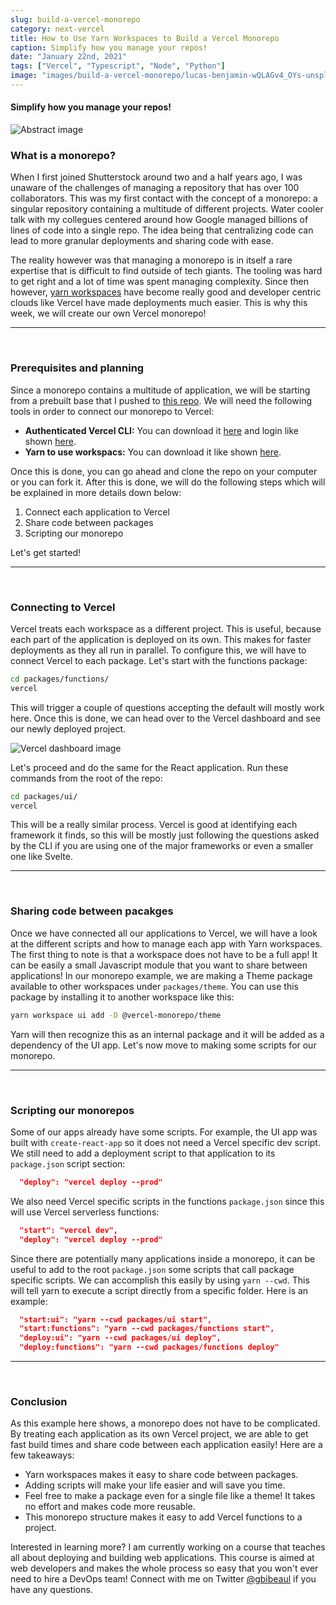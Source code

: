 ```yaml
---
slug: build-a-vercel-monorepo
category: next-vercel
title: How to Use Yarn Workspaces to Build a Vercel Monorepo
caption: Simplify how you manage your repos!
date: "January 22nd, 2021"
tags: ["Vercel", "Typescript", "Node", "Python"]
image: "images/build-a-vercel-monorepo/lucas-benjamin-wQLAGv4_OYs-unsplash.jpg"
---
```


#### **Simplify how you manage your repos!**

![Abstract image](images/build-a-vercel-monorepo/lucas-benjamin-wQLAGv4_OYs-unsplash.jpg)

### **What is a monorepo?**

When I first joined Shutterstock around two and a half years ago, I was unaware of the challenges of managing a repository that has over 100 collaborators. This was my first contact with the concept of a monorepo: a singular repository containing a multitude of different projects. Water cooler talk with my collegues centered around how Google managed billions of lines of code into a single repo. The idea being that centralizing code can lead to more granular deployments and sharing code with ease.

The reality however was that managing a monorepo is in itself a rare expertise that is difficult to find outside of tech giants. The tooling was hard to get right and a lot of time was spent managing complexity. Since then however, [yarn workspaces](https://classic.yarnpkg.com/en/docs/workspaces/) have become really good and developer centric clouds like Vercel have made deployments much easier. This is why this week, we will create our own Vercel monorepo!



<hr />
<br />

### **Prerequisites and planning**



Since a monorepo contains a multitude of application, we will be starting from a prebuilt base that I pushed to [this repo](https://github.com/gbibeaul/vercel-monorepo). We will need the following tools in order to connect our monorepo to Vercel:

- **Authenticated Vercel CLI:** You can download it [here](https://vercel.com/download) and login like shown [here](https://vercel.com/docs/cli#commands/login).
- **Yarn to use workspacs:** You can download it like shown [here](https://yarnpkg.com/getting-started/install).

Once this is done, you can go ahead and clone the repo on your computer or you can fork it. After this is done, we will do the following steps which will be explained in more details down below:

1. Connect each application to Vercel
1. Share code between packages
1. Scripting our monorepo

Let's get started!  


<hr />
<br />


### **Connecting to Vercel**

Vercel treats each workspace as a different project. This is useful, because each part of the application is deployed on its own. This makes for faster deployments as they all run in parallel. To configure this, we will have to connect Vercel to each package. Let's start with the functions package:

```bash
cd packages/functions/
vercel
```
This will trigger a couple of questions accepting the default will mostly work here. Once this is done, we can head over to the Vercel dashboard and see our newly deployed project.

![Vercel dashboard image](images/build-a-vercel-monorepo/Screenshot_2021-01-23.png)

Let's proceed and do the same for the React application. Run these commands from the root of the repo:

```bash
cd packages/ui/
vercel
```

This will be a really similar process. Vercel is good at identifying each framework it finds, so this will be mostly just following the questions asked by the CLI if you are using one of the major frameworks or even a smaller one like Svelte.

<hr />
<br />

### **Sharing code between pacakges**

Once we have connected all our applications to Vercel, we will have a look at the different scripts and how to manage each app with Yarn workspaces. The first thing to note is that a workspace does not have to be a full app! It can be easily a small Javascript module that you want to share between applications! In our monorepo example, we are making a Theme package available to other workspaces under `packages/theme`. You can use this package by installing it to another workspace like this:

```bash
yarn workspace ui add -D @vercel-monorepo/theme
```

Yarn will then recognize this as an internal package and it will be added as a dependency of the UI app. Let's now move to making some scripts for our monorepo.

<hr />
<br />

### **Scripting our monorepos**

Some of our apps already have some scripts. For example, the UI app was built with `create-react-app` so it does not need a Vercel specific dev script. We still need to add a deployment script to that application to its `package.json` script section:

```json
  "deploy": "vercel deploy --prod"
```

We also need Vercel specific scripts in the functions `package.json` since this will use Vercel serverless functions:

```json
  "start": "vercel dev",
  "deploy": "vercel deploy --prod"
```

Since there are potentially many applications inside a monorepo, it can be useful to add to the root `package.json` some scripts that call package specific scripts. We can accomplish this easily by using `yarn --cwd`. This will tell yarn to execute a script directly from a specific folder. Here is an example:

```json
  "start:ui": "yarn --cwd packages/ui start",
  "start:functions": "yarn --cwd packages/functions start",
  "deploy:ui": "yarn --cwd packages/ui deploy",
  "deploy:functions": "yarn --cwd packages/functions deploy"
```


<hr />
<br />

### **Conclusion**

As this example here shows, a monorepo does not have to be complicated. By treating each application as its own Vercel project, we are able to get fast build times and share code between each application easily! Here are a few takeaways:

- Yarn workspaces makes it easy to share code between packages.
- Adding scripts will make your life easier and will save you time.
- Feel free to make a package even for a single file like a theme! It takes no effort and makes code more reusable.
- This monorepo structure makes it easy to add Vercel functions to a project.



Interested in learning more? I am currently working on a course that teaches all about deploying and building web applications. This course is aimed at web developers and makes the whole process so easy that you won't ever need to hire a DevOps team! Connect with me on Twitter [@gbibeaul](https://twitter.com/BibeauGuillaume) if you have any questions.
